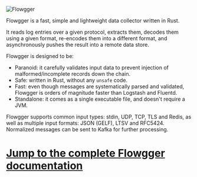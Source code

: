 
![Flowgger](https://raw.github.com/jedisct1/flowgger/master/flowgger.png)

Flowgger is a fast, simple and lightweight data collector written in Rust.

It reads log entries over a given protocol, extracts them, decodes them using a
given format, re-encodes them into a different format, and asynchronously pushes
the result into a remote data store.

Flowgger is designed to be:
- Paranoid: it carefully validates input data to prevent injection of
malformed/incomplete records down the chain.
- Safe: written in Rust, without any `unsafe` code.
- Fast: even though messages are systematically parsed and validated, Flowgger
is orders of magnitude faster than Logstash and Fluentd.
- Standalone: it comes as a single executable file, and doesn't require a JVM.

Flowgger supports common input types: stdin, UDP, TCP, TLS and Redis, as well as
multiple input formats: JSON (GELF), LTSV and RFC5424. Normalized messages can
be sent to Kafka for further processing.

# [Jump to the complete Flowgger documentation](https://github.com/jedisct1/flowgger/wiki)
